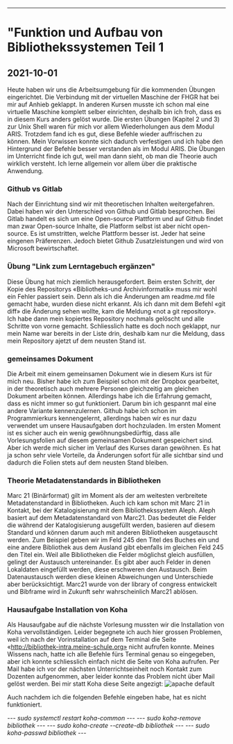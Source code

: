 
---
# "Funktion und Aufbau von Bibliothekssystemen Teil 1
2021-10-01
---

Heute haben wir uns die Arbeitsumgebung für die kommenden Übungen eingerichtet. Die Verbindung mit der virtuellen Maschine der FHGR hat bei mir auf Anhieb geklappt. In anderen Kursen musste ich schon mal eine virtuelle Maschine komplett selber einrichten, deshalb bin ich froh, dass es in diesem Kurs anders gelöst wurde. 
Die ersten Übungen (Kapitel 2 und 3) zur Unix Shell waren für mich vor allem Wiederholungen aus dem Modul ARIS. Trotzdem fand ich es gut, diese Befehle wieder auffrischen zu können. Mein Vorwissen konnte sich dadurch verfestigen und ich habe den Hintergrund der Befehle besser verstanden als im Modul ARIS.
Die Übungen im Unterricht finde ich gut, weil man dann sieht, ob man die Theorie auch wirklich versteht. Ich lerne allgemein vor allem über die praktische Anwendung.

### Github vs Gitlab
Nach der Einrichtung sind wir mit theoretischen Inhalten weitergefahren. Dabei haben wir den Unterschied von Github und Gitlab besprochen. 
Bei Gitlab handelt es sich um eine Open-source Plattform und auf Github findet man zwar Open-source Inhalte, die Platform selbst ist aber nicht open-source. 
Es ist umstritten, welche Plattform besser ist. Jeder hat seine eingenen Präferenzen. Jedoch bietet Github Zusatzleistungen und wird von Microsoft bewirtschaftet.

### Übung "Link zum Lerntagebuch ergänzen"
Diese Übung hat mich ziemlich herausgefordert. Beim ersten Schritt, der Kopie des Repositorys «Bibliotheks-und Archivinformatik» muss mir wohl ein Fehler passiert sein.
Denn als ich die Änderungen am readme.md file gemacht habe, wurden diese nicht erkannt. Als ich dann mit dem Befehl «git diff» die Änderung sehen wollte, kam die Meldung «not a git repository». 
Ich habe dann mein kopiertes Repository nochmals gelöscht und alle Schritte von vorne gemacht. 
Schliesslich hatte es doch noch geklappt, nur mein Name war bereits in der Liste drin, deshalb kam nur die Meldung, dass mein Repository ajetzt uf dem neusten Stand
ist.

### gemeinsames Dokument
Die Arbeit mit einem gemeinsamen Dokument wie in diesem Kurs ist für mich neu. Bisher habe ich zum Beispiel schon mit der Dropbox gearbeitet, in der theoretisch auch mehrere Personen gleichzeitig am gleichen Dokument arbeiten können. 
Allerdings habe ich die Erfahrung gemacht, dass es nicht immer so gut funktioniert. 
Darum bin ich gespannt mal eine andere Variante kennenzulernen. Github habe ich schon im Programmierkurs kennengelernt, allerdings haben wir es nur dazu verwendet um unsere Hausaufgaben dort hochzuladen.
Im ersten Moment ist es sicher auch ein wenig gewöhnungsbedürftig, dass alle Vorlesungsfolien auf diesem gemeinsamen Dokument gespeichert sind. Aber ich werde mich sicher im Verlauf des Kurses daran gewöhnen. 
Es hat ja schon sehr viele Vorteile, da Änderungen sofort für alle sichtbar sind und dadurch die Folien stets auf dem neusten Stand bleiben.

### Theorie Metadatenstandards in Bibliotheken
Marc 21 (Binärformat) gilt im Moment als der am weitesten verbreitete Metadatenstandard in Bibliotheken. 
Auch ich kam schon mit Marc 21 in Kontakt, bei der Katalogisierung mit dem Bibliothekssystem Aleph. Aleph basiert auf dem Metadatenstandard von Marc21. 
Das bedeutet die Felder die während der Katalogisierung ausgefüllt werden, basieren auf diesem Standard und können darum auch mit anderen Bibliotheken ausgetauscht werden. 
Zum Beispiel geben wir im Feld 245 den Titel des Buches ein und eine andere Bibliothek aus dem Ausland gibt ebenfalls im gleichen Feld 245 den Titel ein. 
Weil alle Bibliotheken die Felder möglichst gleich ausfüllen, gelingt der Austausch untereinander. 
Es gibt aber auch Felder in denen Lokaldaten eingefüllt werden, diese erschweren den Austausch. 
Beim Datenaustausch werden diese kleinen Abweichungen und Unterschiede aber berücksichtigt. 
Marc21 wurde von der library of congress entwickelt und Bibframe wird in Zukunft sehr wahrscheinlich Marc21 ablösen. 

### Hausaufgabe Installation von Koha

Als Hausaufgabe auf die nächste Vorlesung mussten wir die Installation von Koha vervollständigen. Leider begegnete ich auch hier grossen Problemen, weil ich nach der Vorinstallation auf dem Terminal die Seite «http://bibliothek-intra.meine-schule.org» nicht aufrufen konnte. Meines Wissens nach, hatte ich alle Befehle fürs Terminal genau so eingegeben, aber ich konnte schliesslich einfach nicht die Seite von Koha aufrufen. Per Mail habe ich vor der nächsten Unterrichtseinheit noch Kontakt zum Dozenten aufgenommen, aber leider konnte das Problem nicht über Mail gelöst werden.
Bei mir statt Koha diese Seite angezigt: 
![apache default](/home/EDU03/lanzselina/Pictures/default.png)

Auch nachdem ich die folgenden Befehle eingeben habe, hat es nicht funktioniert.

--- _sudo systemctl restart koha-common_ ---
--- _sudo koha-remove bibliothek_ ---
--- _sudo koha-create --create-db bibliothek_ ---
--- _sudo koha-passwd bibliothek_ ---
